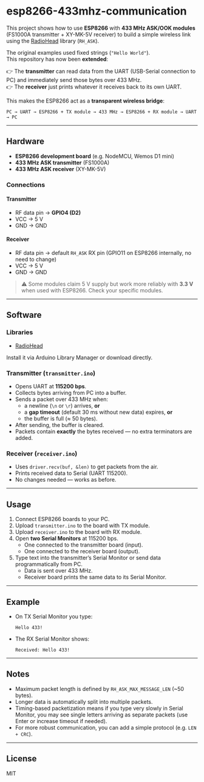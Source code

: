 # esp8266-433mhz-communication

This project shows how to use **ESP8266** with **433 MHz ASK/OOK modules** (FS1000A transmitter + XY-MK-5V receiver) to build a simple wireless link using the [RadioHead](http://www.airspayce.com/mikem/arduino/RadioHead/) library (`RH_ASK`).

The original examples used fixed strings (`"Hello World"`).  
This repository has now been **extended**:  

👉 The **transmitter** can read data from the UART (USB-Serial connection to PC) and immediately send those bytes over 433 MHz.  
👉 The **receiver** just prints whatever it receives back to its own UART.  

This makes the ESP8266 act as a **transparent wireless bridge**:  
```
PC → UART → ESP8266 + TX module → 433 MHz → ESP8266 + RX module → UART → PC
```

---

## Hardware

- **ESP8266 development board** (e.g. NodeMCU, Wemos D1 mini)  
- **433 MHz ASK transmitter** (FS1000A)  
- **433 MHz ASK receiver** (XY-MK-5V)  

### Connections

#### Transmitter
- RF data pin → **GPIO4 (D2)**  
- VCC → 5 V  
- GND → GND  

#### Receiver
- RF data pin → default `RH_ASK` RX pin (GPIO11 on ESP8266 internally, no need to change)  
- VCC → 5 V  
- GND → GND  

> ⚠️ Some modules claim 5 V supply but work more reliably with **3.3 V** when used with ESP8266. Check your specific modules.  

---

## Software

### Libraries
- [RadioHead](http://www.airspayce.com/mikem/arduino/RadioHead/)  

Install it via Arduino Library Manager or download directly.

### Transmitter (`transmitter.ino`)

- Opens UART at **115200 bps**.  
- Collects bytes arriving from PC into a buffer.  
- Sends a packet over 433 MHz when:  
  - a newline (`\n` or `\r`) arrives, **or**  
  - a **gap timeout** (default 30 ms without new data) expires, **or**  
  - the buffer is full (≈ 50 bytes).  
- After sending, the buffer is cleared.  
- Packets contain **exactly** the bytes received — no extra terminators are added.  

### Receiver (`receiver.ino`)

- Uses `driver.recv(buf, &len)` to get packets from the air.  
- Prints received data to Serial (UART 115200).  
- No changes needed — works as before.  

---

## Usage

1. Connect ESP8266 boards to your PC.  
2. Upload `transmitter.ino` to the board with TX module.  
3. Upload `receiver.ino` to the board with RX module.  
4. Open **two Serial Monitors** at 115200 bps.  
   - One connected to the transmitter board (input).  
   - One connected to the receiver board (output).  
5. Type text into the transmitter’s Serial Monitor or send data programmatically from PC.  
   - Data is sent over 433 MHz.  
   - Receiver board prints the same data to its Serial Monitor.  

---

## Example

- On TX Serial Monitor you type:  
  ```
  Hello 433!
  ```
- The RX Serial Monitor shows:  
  ```
  Received: Hello 433!
  ```

---

## Notes

- Maximum packet length is defined by `RH_ASK_MAX_MESSAGE_LEN` (~50 bytes).  
- Longer data is automatically split into multiple packets.  
- Timing-based packetization means if you type very slowly in Serial Monitor, you may see single letters arriving as separate packets (use Enter or increase timeout if needed).  
- For more robust communication, you can add a simple protocol (e.g. `LEN + CRC`).  

---

## License

MIT
